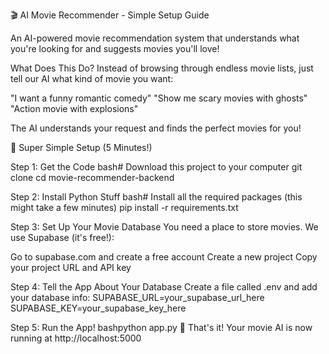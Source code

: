 🎬 AI Movie Recommender - Simple Setup Guide

An AI-powered movie recommendation system that understands what you're looking for and suggests movies you'll love!

What Does This Do?
Instead of browsing through endless movie lists, just tell our AI what kind of movie you want:

"I want a funny romantic comedy"
"Show me scary movies with ghosts"
"Action movie with explosions"

The AI understands your request and finds the perfect movies for you!

🎯 Super Simple Setup (5 Minutes!)

Step 1: Get the Code
bash# 
Download this project to your computer
git clone <your-project-url>
cd movie-recommender-backend


Step 2: Install Python Stuff
bash# 
Install all the required packages (this might take a few minutes)
pip install -r requirements.txt


Step 3: Set Up Your Movie Database
You need a place to store movies. We use Supabase (it's free!):

Go to supabase.com and create a free account
Create a new project
Copy your project URL and API key

Step 4: Tell the App About Your Database
Create a file called .env and add your database info:
SUPABASE_URL=your_supabase_url_here
SUPABASE_KEY=your_supabase_key_here


Step 5: Run the App!
bashpython app.py
🎉 That's it! Your movie AI is now running at http://localhost:5000
